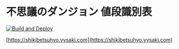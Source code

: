 不思議のダンジョン 値段識別表
=============================

[![Build and Deploy](https://github.com/yysaki/shikibetsuhyo/actions/workflows/nodejs.yml/badge.svg?branch=master)](https://github.com/yysaki/shikibetsuhyo/actions/workflows/nodejs.yml)

[https://shikibetsuhyo.yysaki.com](https://shikibetsuhyo.yysaki.com)
